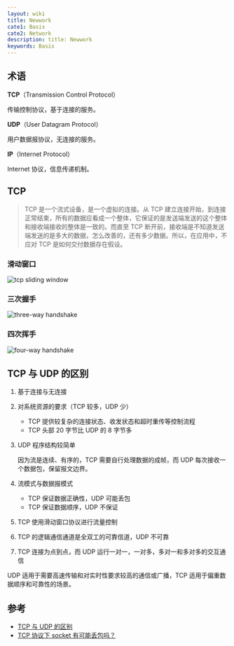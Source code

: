 ```yaml
---
layout: wiki
title: Newwork
cate1: Basis
cate2: Network
description: title: Newwork
keywords: Basis
---
```


## 术语

**TCP**（Transmission Control Protocol）

传输控制协议，基于连接的服务。

**UDP**（User Datagram Protocol）

用户数据报协议，无连接的服务。

**IP**（Internet Protocol）

Internet 协议，信息传递机制。

## TCP

> TCP 是一个流式设备，是一个虚拟的连接。从 TCP 建立连接开始，到连接正常结束，所有的数据应看成一个整体，它保证的是发送端发送的这个整体和接收端接收的整体是一致的。而直至 TCP 断开前，接收端是不知道发送端发送的是多大的数据，怎么改善的，还有多少数据。所以，在应用中，不应对 TCP 是如何交付数据存在假设。

### 滑动窗口

![tcp sliding window](/images/wiki/tcp-sliding-window.png)

### 三次握手

![three-way handshake](/images/wiki/three-way-handshake.png)

### 四次挥手

![four-way handshake](/images/wiki/four-way-handshake.png)

## TCP 与 UDP 的区别

1. 基于连接与无连接

2. 对系统资源的要求（TCP 较多，UDP 少）

    * TCP 提供较复杂的连接状态、收发状态和超时重传等控制流程
    * TCP 头部 20 字节比 UDP 的 8 字节多

3. UDP 程序结构较简单

    因为流是连续、有序的，TCP 需要自行处理数据的成帧，而 UDP 每次接收一个数据包，保留报文边界。

4. 流模式与数据报模式

    * TCP 保证数据正确性，UDP 可能丢包
    * TCP 保证数据顺序，UDP 不保证

5. TCP 使用滑动窗口协议进行流量控制

6. TCP 的逻辑通信通道是全双工的可靠信道，UDP 不可靠

7. TCP 连接为点到点，而 UDP 运行一对一，一对多，多对一和多对多的交互通信

UDP 适用于需要高速传输和对实时性要求较高的通信或广播，TCP 适用于偏重数据顺序和可靠性的场景。

## 参考

* [TCP 与 UDP 的区别](http://staff.ustc.edu.cn/~mengning/np/linux_socket/new_page_13.htm)
* [TCP 协议下 socket 有可能丢包吗？](https://www.zhihu.com/question/53960871)
